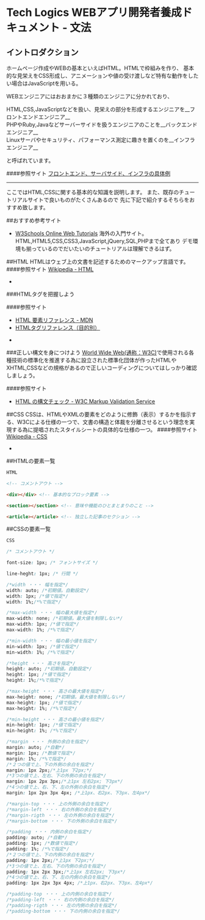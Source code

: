 # Tech Logics WEBアプリ開発者養成ドキュメント - 文法

## イントロダクション

ホームページ作成やWEBの基本といえばHTML。HTMLで枠組みを作り、
基本的な見栄えをCSS形成し、アニメーションや値の受け渡しなど特有な動作をしたい場合はJavaScriptを用いる。

WEBエンジニアにはおおまかに３種類のエンジニアに分かれており、

HTML,CSS,JavaScriptなどを扱い、見栄えの部分を形成するエンジニアを__フロントエンドエンジニア__  
PHPやRuby,Javaなどサーバーサイドを扱うエンジニアのことを__バックエンドエンジニア__  
Linuxサーバやセキュリティ、パフォーマンス測定に趣きを置くのを__インフラエンジニア__

と呼ばれています。

####参照サイト
[フロントエンド、サーバサイド、インフラの具体例](http://qiita.com/shuntaro_tamura/items/e1a20e33c57c71679688)

---

ここではHTML,CSSに関する基本的な知識を説明します。
また、既存のチュートリアルサイトで良いものがたくさんあるので
先に下記で紹介するそちらをおすすめ致します。

##おすすめ参考サイト
* [W3Schools Online Web Tutorials](http://www.w3schools.com)
海外の入門サイト。
HTML,HTML5,CSS,CSS3,JavaScript,jQuery,SQL,PHPまで全てあり
デモ環境も揃っているのでだいたいのチュートリアルは理解できるはず。


##HTML
HTMLはウェブ上の文書を記述するためのマークアップ言語です。
####参照サイト
[Wikipedia - HTML](http://ja.wikipedia.org/wiki/HyperText_Markup_Language)


-

###HTMLタグを把握しよう

####参照サイト
* [HTML 要素リファレンス - MDN](https://developer.mozilla.org/ja/docs/Web/HTML/Element)
* [HTMLタグリファレンス（目的別）](http://www.htmq.com/html/indexm.shtml)


-
###正しい構文を身につけよう
[World Wide Web(通称：W3C)](http://ja.wikipedia.org/wiki/World_Wide_Web_Consortium)で使用される各種技術の標準化を推進する為に設立された標準化団体が作ったHTMLやXHTML,CSSなどの規格があるので正しいコーディングについてはしっかり確認しましょう。

####参照サイト
* [HTML の構文チェック - W3C Markup Validation Service](http://webkaru.net/dev/html-w3c-markup-validation-service/)



##CSS
CSSは、HTMLやXMLの要素をどのように修飾（表示）するかを指示する、W3Cによる仕様の一つで、文書の構造と体裁を分離させるという理念を実現する為に提唱されたスタイルシートの具体的な仕様の一つ。
####参照サイト
[Wikipedia - CSS](http://ja.wikipedia.org/wiki/Cascading_Style_Sheets)



-

##HTMLの要素一覧

```html
HTML

<!-- コメントアウト -->

<div></div> <!-- 基本的なブロック要素 -->

<section></section> <!-- 意味や機能のひとまとまりのこと -->

<article></article> <!-- 独立した記事のセクション -->

```

##CSSの要素一覧

```css
CSS

/* コメントアウト */

font-size: 1px; /* フォントサイズ */

line-heght: 1px; /* 行間 */

/*width ・・・ 幅を指定*/
width: auto; /*初期値。自動設定*/
width: 1px; /*値で指定*/
width: 1%;/*%で指定*/

/*max-width ・・・ 幅の最大値を指定*/
max-width: none; /*初期値。最大値を制限しない*/
max-width: 1px; /*値で指定*/
max-width: 1%; /*%で指定*/

/*min-width ・・・ 幅の最小値を指定*/
min-width: 1px; /*値で指定*/
min-width: 1%; /*%で指定*/

/*height ・・・ 高さを指定*/
height: auto; /*初期値。自動設定*/
height: 1px; /*値で指定*/
height: 1%;/*%で指定*/

/*max-height ・・・ 高さの最大値を指定*/
max-height: none; /*初期値。最大値を制限しない*/
max-height: 1px; /*値で指定*/
max-height: 1%; /*%で指定*/

/*min-height ・・・ 高さの最小値を指定*/
min-height: 1px; /*値で指定*/
min-height: 1%; /*%で指定*/

/*margin ・・・ 外側の余白を指定*/
margin: auto; /*自動*/
margin: 1px; /*数値で指定*/
margin: 1%; /*%で指定*/
/*２つの値で上、下の外側の余白を指定*/
margin: 1px 2px;/*上1px 下2px;*/
/*3つの値で上、左右、下の外側の余白を指定*/
margin: 1px 2px 3px;/*上1px 左右2px; 下3px*/
/*4つの値で上、右、下、左の外側の余白を指定*/
margin: 1px 2px 3px 4px; /*上1px、右2px、下3px、左4px*/

/*margin-top ・・・ 上の外側の余白を指定*/
/*margin-left ・・・ 右の外側の余白を指定*/
/*margin-rigth ・・・ 左の外側の余白を指定*/
/*margin-bottom ・・・ 下の外側の余白を指定*/

/*padding ・・・ 内側の余白を指定*/
padding: auto; /*自動*/
padding: 1px; /*数値で指定*/
padding: 1%; /*%で指定*/
/*２つの値で上、下の内側の余白を指定*/
padding: 1px 2px;/*上1px 下2px;*/
/*3つの値で上、左右、下の内側の余白を指定*/
padding: 1px 2px 3px;/*上1px 左右2px; 下3px*/
/*4つの値で上、右、下、左の内側の余白を指定*/
padding: 1px 2px 3px 4px; /*上1px、右2px、下3px、左4px*/

/*padding-top ・・・ 上の内側の余白を指定*/
/*padding-left ・・・ 右の内側の余白を指定*/
/*padding-rigth ・・・ 左の内側の余白を指定*/
/*padding-bottom ・・・ 下の内側の余白を指定*/


```


